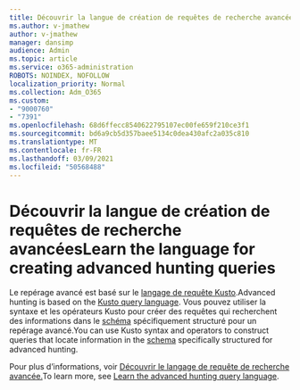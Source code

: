 ```yaml
---
title: Découvrir la langue de création de requêtes de recherche avancées
ms.author: v-jmathew
author: v-jmathew
manager: dansimp
audience: Admin
ms.topic: article
ms.service: o365-administration
ROBOTS: NOINDEX, NOFOLLOW
localization_priority: Normal
ms.collection: Adm_O365
ms.custom:
- "9000760"
- "7391"
ms.openlocfilehash: 68d6ffecc8540622795107ec00fe659f210ce3f1
ms.sourcegitcommit: bd6a9cb5d357baee5134c0dea430afc2a035c810
ms.translationtype: MT
ms.contentlocale: fr-FR
ms.lasthandoff: 03/09/2021
ms.locfileid: "50568488"
---
```

# <a name="learn-the-language-for-creating-advanced-hunting-queries"></a><span data-ttu-id="b778c-102">Découvrir la langue de création de requêtes de recherche avancées</span><span class="sxs-lookup"><span data-stu-id="b778c-102">Learn the language for creating advanced hunting queries</span></span>

<span data-ttu-id="b778c-103">Le repérage avancé est basé sur le [langage de requête Kusto](https://go.microsoft.com/fwlink/?linkid=2144620).</span><span class="sxs-lookup"><span data-stu-id="b778c-103">Advanced hunting is based on the [Kusto query language](https://go.microsoft.com/fwlink/?linkid=2144620).</span></span> <span data-ttu-id="b778c-104">Vous pouvez utiliser la syntaxe et les opérateurs Kusto pour créer des requêtes qui recherchent des informations dans le [schéma](https://go.microsoft.com/fwlink/?linkid=2144621) spécifiquement structuré pour un repérage avancé.</span><span class="sxs-lookup"><span data-stu-id="b778c-104">You can use Kusto syntax and operators to construct queries that locate information in the [schema](https://go.microsoft.com/fwlink/?linkid=2144621) specifically structured for advanced hunting.</span></span>

<span data-ttu-id="b778c-105">Pour plus d’informations, voir [Découvrir le langage de requête de recherche avancée.](https://go.microsoft.com/fwlink/?linkid=2144518)</span><span class="sxs-lookup"><span data-stu-id="b778c-105">To learn more, see [Learn the advanced hunting query language](https://go.microsoft.com/fwlink/?linkid=2144518).</span></span>
